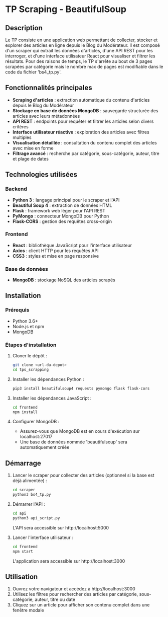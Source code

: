 # TP Scraping - BeautifulSoup

## Description

Le TP consiste en une application web permettant de collecter, stocker et explorer des articles en ligne depuis le Blog du Modérateur. 
Il est composé d'un scraper qui extrait les données d'articles, d'une API REST pour les interroger, et d'une interface utilisateur React pour visualiser et filtrer les résultats.
Pour des raisons de temps, le TP s'arrête au bout de 3 pages scrapées par catégorie mais le nombre max de pages est modifiable dans le code du fichier 'bs4_tp.py'. 

## Fonctionnalités principales

- **Scraping d'articles** : extraction automatique du contenu d'articles depuis le Blog du Modérateur
- **Stockage en base de données MongoDB** : sauvegarde structurée des articles avec leurs métadonnées
- **API REST** : endpoints pour requêter et filtrer les articles selon divers critères
- **Interface utilisateur réactive** : exploration des articles avec filtres multiples
- **Visualisation détaillée** : consultation du contenu complet des articles avec mise en forme
- **Filtrage avancé** : recherche par catégorie, sous-catégorie, auteur, titre et plage de dates

## Technologies utilisées

### Backend
- **Python 3** : langage principal pour le scraper et l'API
- **Beautiful Soup 4** : extraction de données HTML
- **Flask** : framework web léger pour l'API REST
- **PyMongo** : connecteur MongoDB pour Python
- **Flask-CORS** : gestion des requêtes cross-origin

### Frontend
- **React** : bibliothèque JavaScript pour l'interface utilisateur
- **Axios** : client HTTP pour les requêtes API
- **CSS3** : styles et mise en page responsive

### Base de données
- **MongoDB** : stockage NoSQL des articles scrapés

## Installation

### Prérequis
- Python 3.6+
- Node.js et npm
- MongoDB

### Étapes d'installation

1. Cloner le dépôt :
   ```bash
   git clone <url-du-depot>
   cd tps_scrapping
   ```

2. Installer les dépendances Python :
   ```bash
   pip3 install beautifulsoup4 requests pymongo flask flask-cors
   ```

3. Installer les dépendances JavaScript :
   ```bash
   cd frontend
   npm install
   ```

4. Configurer MongoDB :
   - Assurez-vous que MongoDB est en cours d'exécution sur localhost:27017
   - Une base de données nommée 'beautifulsoup' sera automatiquement créée

## Démarrage

1. Lancer le scraper pour collecter des articles (optionnel si la base est déjà alimentée) :
   ```bash
   cd scraper
   python3 bs4_tp.py
   ```

2. Démarrer l'API :
   ```bash
   cd api
   python3 api_script.py
   ```
   L'API sera accessible sur http://localhost:5000

3. Lancer l'interface utilisateur :
   ```bash
   cd frontend
   npm start
   ```
   L'application sera accessible sur http://localhost:3000

## Utilisation

1. Ouvrez votre navigateur et accédez à http://localhost:3000
2. Utilisez les filtres pour rechercher des articles par catégorie, sous-catégorie, auteur, titre ou date
3. Cliquez sur un article pour afficher son contenu complet dans une fenêtre modale